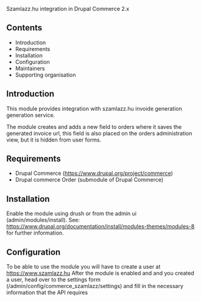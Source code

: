 Szamlazz.hu integration in Drupal Commerce 2.x

## Contents

 * Introduction
 * Requirements
 * Installation
 * Configuration
 * Maintainers
 * Supporting organisation

## Introduction
	
This module provides integration with szamlazz.hu invoide generation generation service.

The module creates and adds a new field to orders where it saves the generated invoice url, this field is also placed on the orders administration view, but it is hidden from user forms.

## Requirements
	
* Drupal Commerce (https://www.drupal.org/project/commerce)
* Drupal commerce Order (submodule of Drupal Commerce)

## Installation

Enable the module using drush or from the admin ui (admin/modules/install).
See: https://www.drupal.org/documentation/install/modules-themes/modules-8 for further information.


## Configuration

To be able to use the module you will have to create a user at https://www.szamlazz.hu
After the module is enabled and and you created a user, head over to the settings form (/admin/config/commerce_szamlazz/settings) and fill in the necessary information that the API requires


